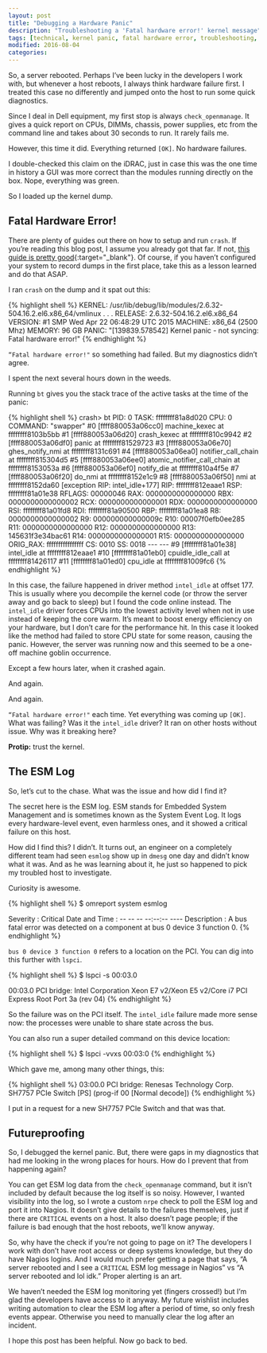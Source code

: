 ```yaml
---
layout: post
title: "Debugging a Hardware Panic"
description: "Troubleshooting a 'Fatal hardware error!' kernel message"
tags: [technical, kernel panic, fatal hardware error, troubleshooting, crash]
modified: 2016-08-04
categories: 
---
```


So, a server rebooted.  Perhaps I’ve been lucky in the developers I work with, but whenever a host reboots, I always think hardware failure first. I treated this case no differently and jumped onto the host to run some quick diagnostics.
 
Since I deal in Dell equipment, my first stop is always `check_openmanage`. It gives a quick report on CPUs, DIMMs, chassis, power supplies, etc from the command line and takes about 30 seconds to run. It rarely fails me.
 
However, this time it did. Everything returned `[OK]`. No hardware failures.
 
I double-checked this claim on the iDRAC, just in case this was the one time in history a GUI was more correct than the modules running directly on the box. Nope, everything was green.
 
So I loaded up the kernel dump.

<!-- more -->
 
## Fatal Hardware Error!
 
There are plenty of guides out there on how to setup and run `crash`. If you’re reading this blog post, I assume you already got that far. If not, [this guide is pretty good](http://blog.zedroot.org/linux-kernel-debuging-using-kdump-and-crash/){:target="_blank"}. Of course, if you haven’t configured your system to record dumps in the first place, take this as a lesson learned and do that ASAP.
 
I ran `crash` on the dump and it spat out this:

{% highlight shell %}
KERNEL: /usr/lib/debug/lib/modules/2.6.32-504.16.2.el6.x86_64/vmlinux
.
.
.
RELEASE: 2.6.32-504.16.2.el6.x86_64
VERSION: #1 SMP Wed Apr 22 06:48:29 UTC 2015
MACHINE: x86_64  (2500 Mhz)
MEMORY: 96 GB
PANIC: "[139839.578542] Kernel panic - not syncing: Fatal hardware error!"
{% endhighlight %}
 
`“Fatal hardware error!"` so something had failed. But my diagnostics didn’t agree.
 
I spent the next several hours down in the weeds.
 
Running `bt` gives you the stack trace of the active tasks at the time of the panic:

{% highlight shell %}
crash> bt
PID: 0      TASK: ffffffff81a8d020  CPU: 0   COMMAND: "swapper"
 #0 [ffff880053a06cc0] machine_kexec at ffffffff8103b5bb
 #1 [ffff880053a06d20] crash_kexec at ffffffff810c9942
 #2 [ffff880053a06df0] panic at ffffffff81529723
 #3 [ffff880053a06e70] ghes_notify_nmi at ffffffff8131c691
 #4 [ffff880053a06ea0] notifier_call_chain at ffffffff815304d5
 #5 [ffff880053a06ee0] atomic_notifier_call_chain at ffffffff8153053a
 #6 [ffff880053a06ef0] notify_die at ffffffff810a4f5e
 #7 [ffff880053a06f20] do_nmi at ffffffff8152e1c9
 #8 [ffff880053a06f50] nmi at ffffffff8152da60
    [exception RIP: intel_idle+177]
    RIP: ffffffff812eaae1  RSP: ffffffff81a01e38  RFLAGS: 00000046
    RAX: 0000000000000000  RBX: 0000000000000002  RCX: 0000000000000001
    RDX: 0000000000000000  RSI: ffffffff81a01fd8  RDI: ffffffff81a90500
    RBP: ffffffff81a01ea8   R8: 0000000000000002   R9: 000000000000009c
    R10: 00007f0efb0ee285  R11: 0000000000000000  R12: 0000000000000000
    R13: 145631f3e34bac61  R14: 0000000000000001  R15: 0000000000000000
    ORIG_RAX: ffffffffffffffff  CS: 0010  SS: 0018
--- <NMI exception stack> ---
 #9 [ffffffff81a01e38] intel_idle at ffffffff812eaae1
#10 [ffffffff81a01eb0] cpuidle_idle_call at ffffffff81426117
#11 [ffffffff81a01ed0] cpu_idle at ffffffff81009fc6
{% endhighlight %}
 
In this case, the failure happened in driver method `intel_idle` at offset 177. This is usually where you decompile the kernel code (or throw the server away and go back to sleep) but I found the code online instead. The `intel_idle` driver forces CPUs into the lowest activity level when not in use instead of keeping the core warm. It’s meant to boost energy efficiency on your hardware, but I don’t care for the performance hit. In this case it looked like the method had failed to store CPU state for some reason, causing the panic. However, the server was running now and this seemed to be a one-off machine goblin occurrence.
 
Except a few hours later, when it crashed again.
 
And again.
 
And again.
 
`“Fatal hardware error!"` each time. Yet everything was coming up `[OK]`. What was failing? Was it the `intel_idle` driver? It ran on other hosts without issue. Why was it breaking here?
 
**Protip:** trust the kernel.
 
## The ESM Log
 
So, let’s cut to the chase. What was the issue and how did I find it?
 
The secret here is the ESM log. ESM stands for Embedded System Management and is sometimes known as the System Event Log. It logs every hardware-level event, even harmless ones, and it showed a critical failure on this host.
 
How did I find this? I didn’t. It turns out, an engineer on a completely different team had seen `esmlog` show up in `dmesg` one day and didn’t know what it was. And as he was learning about it, he just so happened to pick my troubled host to investigate.
 
Curiosity is awesome.

{% highlight shell %}
$ omreport system esmlog
 
Severity      : Critical
Date and Time : -- --  -- --:--:-- ----
Description   : A bus fatal error was detected on a component at bus 0 device 3 function 0.
{% endhighlight %}
 
`bus 0 device 3 function 0` refers to a location on the PCI. You can dig into this further with `lspci`.

{% highlight shell %}
$ lspci -s 00:03.0

00:03.0 PCI bridge: Intel Corporation Xeon E7 v2/Xeon E5 v2/Core i7 PCI Express Root Port 3a (rev 04)
{% endhighlight %}

So the failure was on the PCI itself. The `intel_idle` failure made more sense now: the processes were unable to share state across the bus.

You can also run a super detailed command on this device location:

{% highlight shell %}
$ lspci -vvxs 00:03:0
{% endhighlight %}

Which gave me, among many other things, this:

{% highlight shell %}
03:00.0 PCI bridge: Renesas Technology Corp. SH7757 PCIe Switch [PS] (prog-if 00 [Normal decode])
{% endhighlight %}

I put in a request for a new SH7757 PCIe Switch and that was that.
 
## Futureproofing
 
So, I debugged the kernel panic. But, there were gaps in my diagnostics that had me looking in the wrong places for hours. How do I prevent that from happening again?
 
You can get ESM log data from the `check_openmanage` command, but it isn’t included by default because the log itself is so noisy. However, I wanted visibility into the log, so I wrote a custom `nrpe` check to poll the ESM log and port it into Nagios. It doesn’t give details to the failures themselves, just if there are `CRITICAL` events on a host. It also doesn’t page people; if the failure is bad enough that the host reboots, we’ll know anyway.
 
So, why have the check if you’re not going to page on it? The developers I work with don’t have root access or deep systems knowledge, but they do have Nagios logins. And I would much prefer getting a page that says, “A server rebooted and I see a `CRITICAL` ESM log message in Nagios” vs “A server rebooted and lol idk.” Proper alerting is an art.
 
We haven’t needed the ESM log monitoring yet (fingers crossed!) but I’m glad the developers have access to it anyway. My future wishlist includes writing automation to clear the ESM log after a period of time, so only fresh events appear. Otherwise you need to manually clear the log after an incident.
 
I hope this post has been helpful. Now go back to bed.
